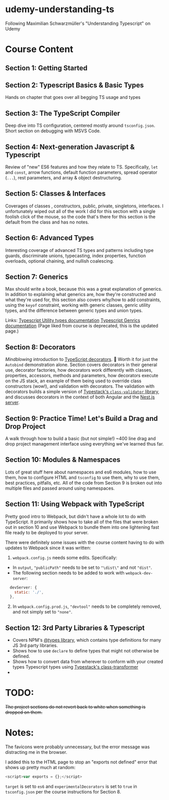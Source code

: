 # udemy-understanding-ts

Following Maximilian Schwarzmüller's "Understanding Typescript" on Udemy

# Course Content

## Section 1: Getting Started

## Section 2: Typescript Basics & Basic Types

Hands on chapter that goes over all begging TS usage and types

## Section 3: The TypeScript Compiler

Deep dive into TS configuration, centered mostly around `tsconfig.json`. Short section on debugging with MSVS Code.

## Section 4: Next-generation Javascript & Typescript

Review of "new" ES6 features and how they relate to TS. Specifically, `let` and `const`, arrow functions, default function parameters, spread operator (`...`), rest parameters, and array & object destructuring.

## Section 5: Classes & Interfaces

Coverages of classes , constructors, public, private, singletons, interfaces. I unfortunately wiped out all of the work I did for this section with a single foolish click of the mouse, so the code that's there for this section is the default from the class and has no notes.

## Section 6: Advanced Types

Interesting coverage of advanced TS types and patterns including type guards, discriminate unions, typecasting, index properties, function overloads, optional chaining, and nullish coalescing.

## Section 7: Generics

Max should write a book, because this was a great explanation of generics. In addition to explaining what generics are, how they're constructed and what they're used for, this section also covers why/how to add constraints, using the `keyof` constraint, working with generic classes, genric utility types, and the difference between generic types and union types.

Links:
[Typescript Utility types documentation](https://www.typescriptlang.org/docs/handbook/utility-types.html)
[Typescript Genrics documentation](https://www.typescriptlang.org/docs/handbook/2/generics.html) (Page liked from course is deprecated, this is the updated page.)

## Section 8: Decorators

_Mindblowing_ introduction to [TypeScript decorators](https://www.typescriptlang.org/docs/handbook/decorators.html). 🚀 Worth it for just the `Autobind` demonstration alone. Section covers decorators in their general use, decorator factories, how decorators work differently with classes, properties, accessors, methods and parameters, how decorators execute on the JS stack, an example of them being used to override class constructors (wow!), and validation with decorators. The validation with decorators builds a simple version of [Typestack's `class-validator` library](https://github.com/typestack/class-validator), and discusses decorators in the context of both Angular and the [Nest.js server](https://nestjs.com/).

## Section 9: Practice Time! Let's Build a Drag and Drop Project

A walk through how to build a basic (but not simple!) ~400 line drag and drop project management interface using everything we've learned thus far.

## Section 10: Modules & Namespaces

Lots of great stuff here about namespaces and es6 modules, how to use them, how to configure HTML and `tsconfig` to use them, why to use them, best practices, pitfalls, etc. All of the code from Section 9 is broken out into multiple files and passed around using namespaces.

## Section 11: Using Webpack with TypeScript

Pretty good intro to Webpack, but didn't have a whole lot to do with TypeScript. It primarily shows how to take all of the files that were broken out in section 10 and use Webpack to bundle them into one lightening fast file ready to be deployed to your server.

There were definitely some issues with the course content having to do with updates to Webpack since it was written:

1.  `webpack.config.js` needs some edits. Specifically:

- In `output`, `"publicPath"` needs to be set to `"\dist\"` and not `"dist"`.
- The following section needs to be added to work with `webpack-dev-server`:

```javascript
  devServer: {
    static: './',
  },
```

2.  In `webpack.config.prod.js`, `"devtool"` needs to be completely removed, and not simply set to `"none"`.

## Section 12: 3rd Party Libraries & Typescript

- Covers NPM's [@types library](https://www.npmjs.com/~types), which contains type definitions for many JS 3rd party libraries.
- Shows how to use `declare` to define types that might not otherwise be defined.
- Shows how to convert data from wherever to conform with your created types Typescript types using [Typestack's class-transformer](https://github.com/typestack/class-transformer)
-

# TODO:

~~The project sections do not revert back to white when something is dropped on them.~~

# Notes:

The favicons were probably unnecessary, but the error message was distracting me in the browser.

I added this to the HTML page to stop an "exports not defined" error that shows up pretty much at random:

```javascript
<script>var exports = {};</script>
```

`target` is set to `es6` and `experimentalDecorators` is set to `true` in `tsconfig.json` per the course instructions for Section 8.
